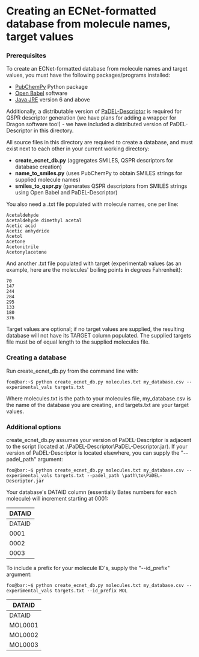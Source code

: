 # Creating an ECNet-formatted database from molecule names, target values

### Prerequisites

To create an ECNet-formatted database from molecule names and target values, you must have the following packages/programs installed:
- [PubChemPy](https://github.com/mcs07/PubChemPy) Python package
- [Open Babel](http://openbabel.org/wiki/Main_Page) software
- [Java JRE](https://www.oracle.com/technetwork/java/javase/downloads/jre8-downloads-2133155.html) version 6 and above

Additionally, a distributable version of [PaDEL-Descriptor](http://www.yapcwsoft.com/dd/padeldescriptor/) is required for QSPR descriptor generation (we have plans for adding a wrapper for Dragon software too!) - we have included a distributed version of PaDEL-Descriptor in this directory.

All source files in this directory are required to create a database, and must exist next to each other in your current working directory:
- **create_ecnet_db.py** (aggregates SMILES, QSPR descriptors for database creation)
- **name_to_smiles.py** (uses PubChemPy to obtain SMILES strings for supplied molecule names)
- **smiles_to_qspr.py** (generates QSPR descriptors from SMILES strings using Open Babel and PaDEL-Descriptor)

You also need a .txt file populated with molecule names, one per line:
```
Acetaldehyde
Acetaldehyde dimethyl acetal
Acetic acid
Acetic anhydride
Acetol
Acetone
Acetonitrile
Acetonylacetone
```

And another .txt file populated with target (experimental) values (as an example, here are the molecules' boiling points in degrees Fahrenheit):
```
70
147
244
284
295
133
180
376
```
Target values are optional; if no target values are supplied, the resulting database will not have its TARGET column populated. The supplied targets file must be of equal length to the supplied molecules file.

### Creating a database

Run create_ecnet_db.py from the command line with:
```console
foo@bar:~$ python create_ecnet_db.py molecules.txt my_database.csv --experimental_vals targets.txt
```
Where molecules.txt is the path to your molecules file, my_database.csv is the name of the database you are creating, and targets.txt are your target values.

### Additional options

create_ecnet_db.py assumes your version of PaDEL-Descriptor is adjacent to the script (located at .\PaDEL-Descriptor\PaDEL-Descriptor.jar). If your version of PaDEL-Descriptor is located elsewhere, you can supply the "--padel_path" argument:
```console
foo@bar:~$ python create_ecnet_db.py molecules.txt my_database.csv --experimental_vals targets.txt --padel_path \path\to\PaDEL-Descriptor.jar
```

Your database's DATAID column (essentially Bates numbers for each molecule) will increment starting at 0001:

| DATAID 	|
|--------	|
| DATAID 	|
| 0001   	|
| 0002   	|
| 0003   	|

To include a prefix for your molecule ID's, supply the "--id_prefix" argument:

```console
foo@bar:~$ python create_ecnet_db.py molecules.txt my_database.csv --experimental_vals targets.txt --id_prefix MOL
```

| DATAID 	    |
|-----------	|
| DATAID     	|
| MOL0001   	|
| MOL0002   	|
| MOL0003   	|
